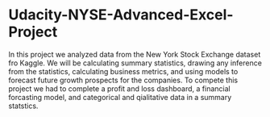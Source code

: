 # Udacity-NYSE-Advanced-Excel-Project
In this project we analyzed data from the New York Stock Exchange dataset fro Kaggle. We will be calculating summary statistics, drawing any inference from the statistics, calculating business metrics, and using models to forecast future growth prospects for the companies. To compete this project we had to complete a profit and loss dashboard, a financial forcasting model, and categorical and qialitative data in a summary statstics. 
